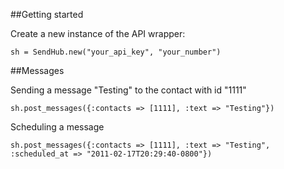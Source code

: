 ##Getting started

Create a new instance of the API wrapper:

	sh = SendHub.new("your_api_key", "your_number")

##Messages

Sending a message "Testing" to the contact with id "1111"

	sh.post_messages({:contacts => [1111], :text => "Testing"})

Scheduling a message

	sh.post_messages({:contacts => [1111], :text => "Testing", :scheduled_at => "2011-02-17T20:29:40-0800"})
